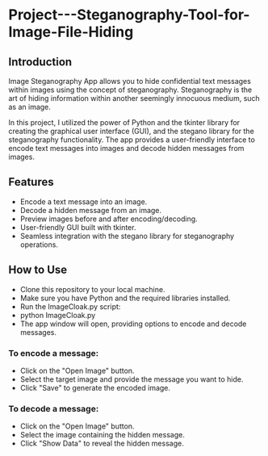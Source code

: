 # Project---Steganography-Tool-for-Image-File-Hiding
## Introduction
Image Steganography App  allows you to hide confidential text messages within images using the concept of steganography. Steganography is the art of hiding information within another seemingly innocuous medium, such as an image.

In this project, I utilized the power of Python and the tkinter library for creating the graphical user interface (GUI), and the stegano library for the steganography functionality. The app provides a user-friendly interface to encode text messages into images and decode hidden messages from images.

 ## Features
- Encode a text message into an image.
- Decode a hidden message from an image.
- Preview images before and after encoding/decoding.
- User-friendly GUI built with tkinter.
- Seamless integration with the stegano library for steganography operations.

## How to Use
- Clone this repository to your local machine.
- Make sure you have Python and the required libraries installed.
- Run the ImageCloak.py script:
- python ImageCloak.py
- The app window will open, providing options to encode and decode messages.
  
### To encode a message:
- Click on the "Open Image" button.
- Select the target image and provide the message you want to hide.
- Click "Save" to generate the encoded image.
  
### To decode a message:
- Click on the "Open Image" button.
- Select the image containing the hidden message.
- Click "Show Data" to reveal the hidden message.






